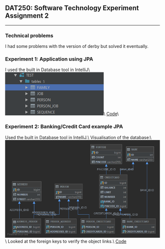 ## DAT250: Software Technology Experiment Assignment 2
---
### Technical problems
I had some problems with the version of derby but solved it eventually.

### Experiment 1: Application using JPA
I used the built in Database tool in IntelliJ\\
![screenshot](img/img1.png)\\
[Code](https://github.com/bernhus/dat250/tree/master/lab2/eclipselink/jpa-basic/src/main/java/no/hvl/dat250/jpa/basicexample/exp1)\\
### Experiment 2: Banking/Credit Card example JPA
Used the built in Database tool in IntelliJ.\\
Visualisation of the database:\\
![screenshot](img/img2.png)\\
Looked at the foreign keys to verify the object links.\\
[Code](https://github.com/bernhus/dat250/tree/master/lab2/eclipselink/jpa-basic/src/main/java/no/hvl/dat250/jpa/basicexample/exp2)
